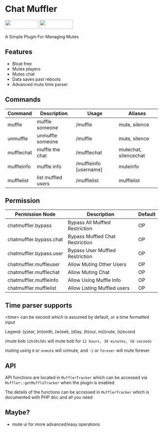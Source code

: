 # Chat Muffler
[<img src="https://img.shields.io/badge/Poggit-view-brightgreen.svg" width="110" height="30"/>](https://poggit.pmmp.io/ci/AntiCores/ChatMuffler/ChatMuffler)
[<img src="https://img.shields.io/badge/Discord-join-697EC4.svg" width="110" height="30"/>](https://discord.gg/uBghvNp)

A Simple Plugin For Managing Mutes

## Features
- Bloat free
- Mutes players
- Mutes chat
- Data saves past reboots
- Advanced mute time parser

## Commands
| Command    	| Description     	| Usage                     	    | Aliases               	|
|------------	|-----------------	|---------------------------	    |-----------------------	|
| muffle     	| muffle someone  	| /muffle <username> <time> 	    | mute, silence         	|
| unmuffle     	| unmuffle someone 	| /muffle <username> <time> 	    | mute, silence         	|
| mufflechat 	| muffle the chat 	| /mufflechat <time>        	    | mutechat, silencechat 	|
| muffleinfo 	| muffle info     	| /muffleinfo [username]            | muteinfo              	|
| mufflelist 	| list muffled users| /mufflelist                       | mufflelist              	|

## Permission

| Permission Node              	| Description                              	| Default 	|
|------------------------------	|------------------------------------------	|---------	|
| chatmuffler.bypass           	| Bypass All Muffled Restriction           	| OP      	|
| chatmuffler.bypass.chat      	| Bypass Muffled Chat Restriction          	| OP      	|
| chatmuffler.bypass.user      	| Bypass User Muffled Restriction          	| OP      	|
| chatmuffler.muffleuser       	| Allow Muting Other Users                 	| OP      	|
| chatmuffler.mufflechat       	| Allow Muting Chat                        	| OP      	|
| chatmuffler.muffleinfo       	| Allow Using Muffle Info                  	| OP      	|
| chatmuffler.mufflelist      	| Allow Listing Muffled users             	| OP  	    |

## Time parser supports
\<time\> can be second which is assumed by default, or a time formatted input

Legend: (y)ear, (m)onth, (w)eek, (d)ay, (h)our, m(i)nute, (s)econd

/mute bob `12h30i50s` will mute bob for `12 hours, 30 minutes, 50 seconds`

muting using `0` or `unmute` will unmute, and `-1` or `forever` will mute forever 

## API
API functions are located in `MufflerTracker` which can be accessed via `Muffler::getMuffleTracker` when the plugin is enabled

The details of the functions can be accessed in `MufflerTracker` which is documented with PHP doc and all you need


## Maybe?
- mute ui for more advanced/easy operations
